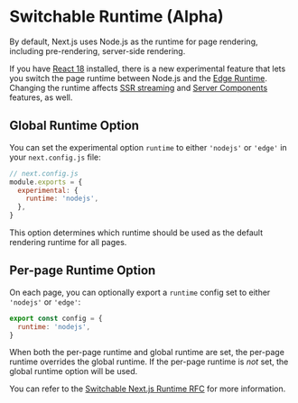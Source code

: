 # Switchable Runtime (Alpha)

By default, Next.js uses Node.js as the runtime for page rendering, including pre-rendering, server-side rendering.

If you have [React 18](/docs/advanced-features/react-18/overview) installed, there is a new experimental feature that lets you switch the page runtime between Node.js and the [Edge Runtime](/docs/api-reference/edge-runtime). Changing the runtime affects [SSR streaming](/docs/advanced-features/react-18/streaming) and [Server Components](/docs/advanced-features/react-18/server-components) features, as well.

## Global Runtime Option

You can set the experimental option `runtime` to either `'nodejs'` or `'edge'` in your `next.config.js` file:

```jsx
// next.config.js
module.exports = {
  experimental: {
    runtime: 'nodejs',
  },
}
```

This option determines which runtime should be used as the default rendering runtime for all pages.

## Per-page Runtime Option

On each page, you can optionally export a `runtime` config set to either `'nodejs'` or `'edge'`:

```jsx
export const config = {
  runtime: 'nodejs',
}
```

When both the per-page runtime and global runtime are set, the per-page runtime overrides the global runtime. If the per-page runtime is _not_ set, the global runtime option will be used.

You can refer to the [Switchable Next.js Runtime RFC](https://github.com/vercel/next.js/discussions/34179) for more information.
